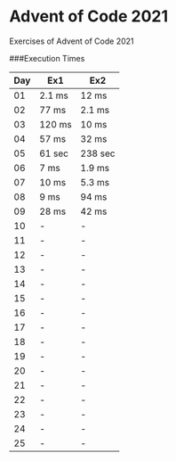 # Advent of Code 2021
Exercises of Advent of Code 2021

###Execution Times

Day | Ex1 | Ex2 |
--- | --- | --- | 
01 | 2.1 ms | 12 ms | 
02 | 77 ms | 2.1 ms | 
03 | 120 ms | 10 ms |  
04 | 57 ms | 32 ms | 
05 | 61 sec | 238 sec |
06 | 7 ms | 1.9 ms | 
07 | 10 ms | 5.3 ms | 
08 | 9 ms | 94 ms | 
09 | 28 ms | 42 ms | 
10 | - | - | 
11 | - | - | 
12 | - | - | 
13 | - | - | 
14 | - | - | 
15 | - | - | 
16 | - | - | 
17 | - | - | 
18 | - | - | 
19 | - | - | 
20 | - | - | 
21 | - | - | 
22 | - | - | 
23 | - | - | 
24 | - | - | 
25 | - | - | 
